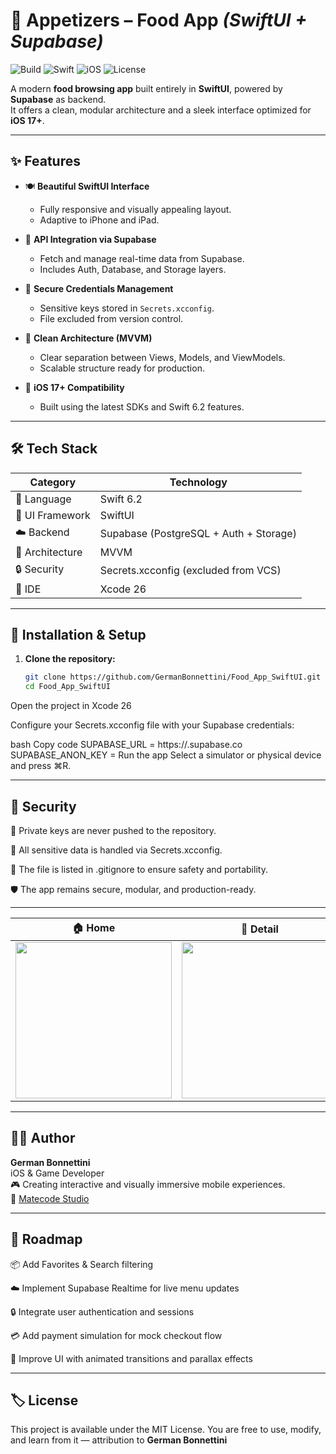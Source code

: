 # 📱 Appetizers – Food App *(SwiftUI + Supabase)*  

![Build](https://img.shields.io/badge/build-passing-brightgreen)
![Swift](https://img.shields.io/badge/Swift-6.2-orange?logo=swift&logoColor=white)
![iOS](https://img.shields.io/badge/iOS-17+-lightgrey?logo=apple)
![License](https://img.shields.io/badge/license-MIT-blue)

A modern **food browsing app** built entirely in **SwiftUI**, powered by **Supabase** as backend.  
It offers a clean, modular architecture and a sleek interface optimized for **iOS 17+**.

---

## ✨ Features

- 🍽️ **Beautiful SwiftUI Interface**  
  - Fully responsive and visually appealing layout.  
  - Adaptive to iPhone and iPad.  

- 🔄 **API Integration via Supabase**  
  - Fetch and manage real-time data from Supabase.  
  - Includes Auth, Database, and Storage layers.  

- 🔐 **Secure Credentials Management**  
  - Sensitive keys stored in `Secrets.xcconfig`.  
  - File excluded from version control.  

- 🧱 **Clean Architecture (MVVM)**  
  - Clear separation between Views, Models, and ViewModels.  
  - Scalable structure ready for production.  

- 📲 **iOS 17+ Compatibility**  
  - Built using the latest SDKs and Swift 6.2 features.  

---

## 🛠️ Tech Stack

| Category | Technology |
|-----------|-------------|
| 🧩 Language | Swift 6.2 |
| 🎨 UI Framework | SwiftUI |
| ☁️ Backend | Supabase (PostgreSQL + Auth + Storage) |
| 🧱 Architecture | MVVM |
| 🔒 Security | Secrets.xcconfig (excluded from VCS) |
| 🧰 IDE | Xcode 26 |

---

## 🚀 Installation & Setup

1. **Clone the repository:**

   ```bash
   git clone https://github.com/GermanBonnettini/Food_App_SwiftUI.git
   cd Food_App_SwiftUI
Open the project in Xcode 26

Configure your Secrets.xcconfig file with your Supabase credentials:

bash
Copy code
SUPABASE_URL = https://<your-project>.supabase.co
SUPABASE_ANON_KEY = <your-anon-key>
Run the app
Select a simulator or physical device and press ⌘R.

---

##  🔐 Security

🔑 Private keys are never pushed to the repository.

🧩 All sensitive data is handled via Secrets.xcconfig.

🧾 The file is listed in .gitignore to ensure safety and portability.

🛡️ The app remains secure, modular, and production-ready.

---

|                    🏠 Home                   |                    🍔 Detail                   |                   🛍️ Orders                   |                    👤 Profile                   |
| :------------------------------------------: | :--------------------------------------------: | :--------------------------------------------: | :---------------------------------------------: |
| <img src="Screenshots/Home.png" width="250"> | <img src="Screenshots/Detail.png" width="250"> | <img src="Screenshots/Orders.png" width="250"> | <img src="Screenshots/Profile.png" width="250"> |

---

## 🧑‍💻 Author

**German Bonnettini**  
iOS & Game Developer  
🎮 Creating interactive and visually immersive mobile experiences.  
📍 [Matecode Studio](https://matecodestudio.io/)

---

##  🚀 Roadmap

📦 Add Favorites & Search filtering

☁️ Implement Supabase Realtime for live menu updates

🔒 Integrate user authentication and sessions

💳 Add payment simulation for mock checkout flow

🎨 Improve UI with animated transitions and parallax effects

---

##  🏷️ License
This project is available under the MIT License.
You are free to use, modify, and learn from it — attribution to **German Bonnettini**
